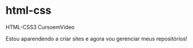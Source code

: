 # html-css
 HTML-CSS3 CursoemVideo

Estou aparendendo a criar sites e agora vou gerenciar meus repositórios! 